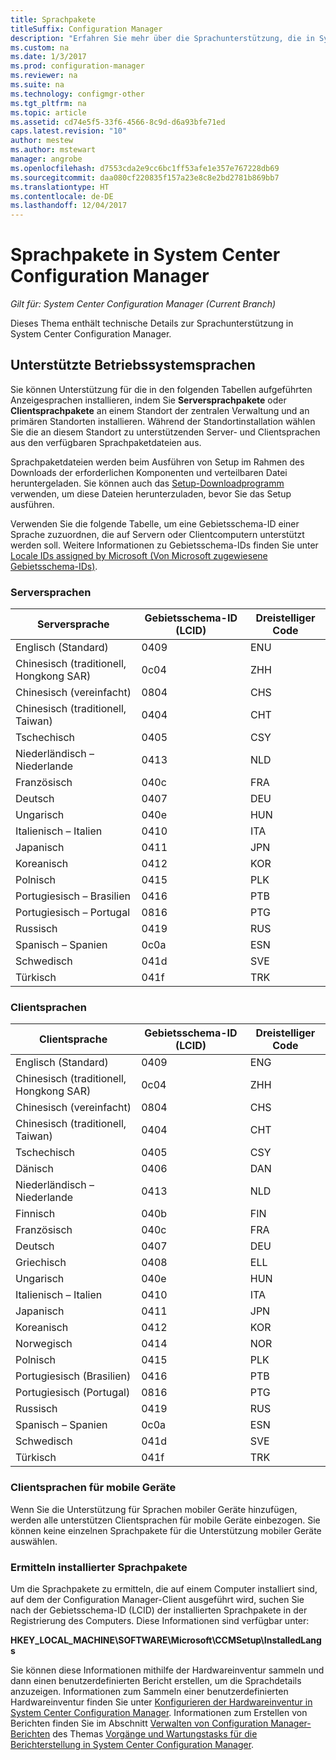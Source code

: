```yaml
---
title: Sprachpakete
titleSuffix: Configuration Manager
description: "Erfahren Sie mehr über die Sprachunterstützung, die in System Center Configuration Manager zur Verfügung steht."
ms.custom: na
ms.date: 1/3/2017
ms.prod: configuration-manager
ms.reviewer: na
ms.suite: na
ms.technology: configmgr-other
ms.tgt_pltfrm: na
ms.topic: article
ms.assetid: cd74e5f5-33f6-4566-8c9d-d6a93bfe71ed
caps.latest.revision: "10"
author: mestew
ms.author: mstewart
manager: angrobe
ms.openlocfilehash: d7553cda2e9cc6bc1ff53afe1e357e767228db69
ms.sourcegitcommit: daa080cf220835f157a23e8c8e2bd2781b869bb7
ms.translationtype: HT
ms.contentlocale: de-DE
ms.lasthandoff: 12/04/2017
---
```

# <a name="language-packs-in-system-center-configuration-manager"></a>Sprachpakete in System Center Configuration Manager

*Gilt für: System Center Configuration Manager (Current Branch)*

Dieses Thema enthält technische Details zur Sprachunterstützung in System Center Configuration Manager.  

## <a name="BKMK_SupLanguagePacks"></a> Unterstützte Betriebssystemsprachen  
 Sie können Unterstützung für die in den folgenden Tabellen aufgeführten Anzeigesprachen installieren, indem Sie **Serversprachpakete** oder **Clientsprachpakete** an einem Standort der zentralen Verwaltung und an primären Standorten installieren. Während der Standortinstallation wählen Sie die an diesem Standort zu unterstützenden Server- und Clientsprachen aus den verfügbaren Sprachpaketdateien aus.

 Sprachpaketdateien werden beim Ausführen von Setup im Rahmen des Downloads der erforderlichen Komponenten und verteilbaren Datei heruntergeladen. Sie können auch das [Setup-Downloadprogramm](setup-downloader.md) verwenden, um diese Dateien herunterzuladen, bevor Sie das Setup ausführen.   

 Verwenden Sie die folgende Tabelle, um eine Gebietsschema-ID einer Sprache zuzuordnen, die auf Servern oder Clientcomputern unterstützt werden soll. Weitere Informationen zu Gebietsschema-IDs finden Sie unter [Locale IDs assigned by Microsoft (Von Microsoft zugewiesene Gebietsschema-IDs)](http://go.microsoft.com/fwlink/p/?LinkId=252609).  

### <a name="server-languages"></a>Serversprachen  

|Serversprache|Gebietsschema-ID (LCID)|Dreistelliger Code|  
|---------------------|------------------------|-----------------------|  
|Englisch (Standard)|0409|ENU|  
|Chinesisch (traditionell, Hongkong SAR)|0c04|ZHH|  
|Chinesisch (vereinfacht)|0804|CHS|  
|Chinesisch (traditionell, Taiwan)|0404|CHT|  
|Tschechisch|0405|CSY|  
|Niederländisch – Niederlande|0413|NLD|  
|Französisch|040c|FRA|  
|Deutsch|0407|DEU|  
|Ungarisch|040e|HUN|  
|Italienisch – Italien|0410|ITA|  
|Japanisch|0411|JPN|  
|Koreanisch|0412|KOR|  
|Polnisch|0415|PLK|  
|Portugiesisch – Brasilien|0416|PTB|  
|Portugiesisch – Portugal|0816|PTG|  
|Russisch|0419|RUS|  
|Spanisch – Spanien|0c0a|ESN|  
|Schwedisch|041d|SVE|  
|Türkisch|041f|TRK|  

### <a name="client-languages"></a>Clientsprachen  

|Clientsprache|Gebietsschema-ID (LCID)|Dreistelliger Code|  
|---------------------|------------------------|-----------------------|  
|Englisch (Standard)|0409|ENG|  
|Chinesisch (traditionell, Hongkong SAR)|0c04|ZHH|  
|Chinesisch (vereinfacht)|0804|CHS|  
|Chinesisch (traditionell, Taiwan)|0404|CHT|  
|Tschechisch|0405|CSY|  
|Dänisch|0406|DAN|  
|Niederländisch – Niederlande|0413|NLD|  
|Finnisch|040b|FIN|  
|Französisch|040c|FRA|  
|Deutsch|0407|DEU|  
|Griechisch|0408|ELL|  
|Ungarisch|040e|HUN|  
|Italienisch – Italien|0410|ITA|  
|Japanisch|0411|JPN|  
|Koreanisch|0412|KOR|  
|Norwegisch|0414|NOR|  
|Polnisch|0415|PLK|  
|Portugiesisch (Brasilien)|0416|PTB|  
|Portugiesisch (Portugal)|0816|PTG|  
|Russisch|0419|RUS|  
|Spanisch – Spanien|0c0a|ESN|  
|Schwedisch|041d|SVE|  
|Türkisch|041f|TRK|  

### <a name="mobile-device-client-languages"></a>Clientsprachen für mobile Geräte  
 Wenn Sie die Unterstützung für Sprachen mobiler Geräte hinzufügen, werden alle unterstützen Clientsprachen für mobile Geräte einbezogen. Sie können keine einzelnen Sprachpakete für die Unterstützung mobiler Geräte auswählen.  

### <a name="identify-installed-language-packs"></a>Ermitteln installierter Sprachpakete  
Um die Sprachpakete zu ermitteln, die auf einem Computer installiert sind, auf dem der Configuration Manager-Client ausgeführt wird, suchen Sie nach der Gebietsschema-ID (LCID) der installierten Sprachpakete in der Registrierung des Computers. Diese Informationen sind verfügbar unter:

 **HKEY_LOCAL_MACHINE\SOFTWARE\Microsoft\CCMSetup\InstalledLangs**  

Sie können diese Informationen mithilfe der Hardwareinventur sammeln und dann einen benutzerdefinierten Bericht erstellen, um die Sprachdetails anzuzeigen. Informationen zum Sammeln einer benutzerdefinierten Hardwareinventur finden Sie unter [Konfigurieren der Hardwareinventur in System Center Configuration Manager](../../../../core/clients/manage/inventory/configure-hardware-inventory.md). Informationen zum Erstellen von Berichten finden Sie im Abschnitt [Verwalten von Configuration Manager-Berichten](../../../../core/servers/manage/operations-and-maintenance-for-reporting.md#BKMK_ManageReports) des Themas [Vorgänge und Wartungstasks für die Berichterstellung in System Center Configuration Manager](../../../../core/servers/manage/operations-and-maintenance-for-reporting.md).  
